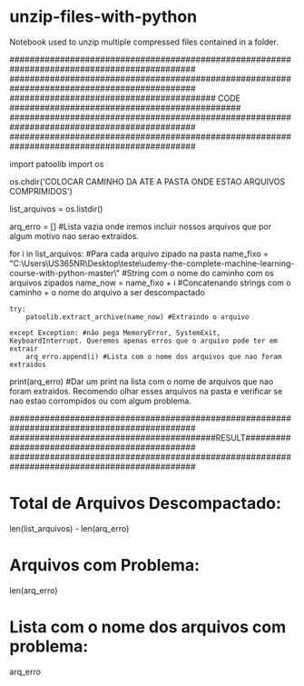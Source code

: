 # unzip-files-with-python
Notebook used to unzip multiple compressed files contained in a folder.

#############################################################################################
#############################################################################################
######################################### CODE ##############################################
#############################################################################################
#############################################################################################

import patoolib
import os

os.chdir('COLOCAR CAMINHO DA ATE A PASTA ONDE ESTAO ARQUIVOS COMPRIMIDOS')

list_arquivos = os.listdir()

arq_erro = [] #Lista vazia onde iremos incluir nossos arquivos que por algum motivo nao serao extraidos.

for i in list_arquivos: #Para cada arquivo zipado na pasta
    name_fixo = "C:\\Users\\US365NR\\Desktop\\teste\\udemy-the-complete-machine-learning-course-with-python-master\\" #String com o nome do caminho com os arquivos zipados
    name_now = name_fixo + i #Concatenando strings com o caminho + o nome do arquivo a ser descompactado

    try:
        patoolib.extract_archive(name_now) #Extraindo o arquivo 
    
    except Exception: #não pega MemoryError, SystemExit, KeyboardInterrupt. Queremos apenas erros que o arquivo pode ter em extrair
        arq_erro.append(i) #Lista com o nome dos arquivos que nao foram extraidos
    
    
    
print(arq_erro) #Dar um print na lista com o nome de arquivos que nao foram extraidos. Recomendo olhar esses arquivos na pasta e verificar se nao estao corrompidos ou com algum problema. 


#############################################################################################
#########################################RESULT##############################################
#############################################################################################

# Total de Arquivos Descompactado:
len(list_arquivos) - len(arq_erro)

# Arquivos com Problema:
len(arq_erro)

# Lista com o nome dos arquivos com problema:
arq_erro
